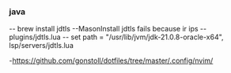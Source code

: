 ### java

-- brew install jdtls --MasonInstall jdtls fails because ir ips
-- plugins/jdtls.lua
-- set path = "/usr/lib/jvm/jdk-21.0.8-oracle-x64", lsp/servers/jdtls.lua

-https://github.com/gonstoll/dotfiles/tree/master/.config/nvim/
